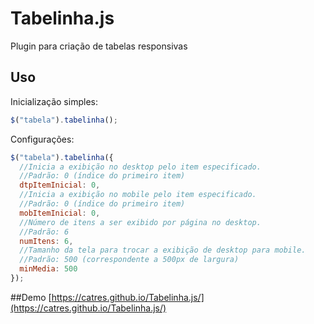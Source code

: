 # Tabelinha.js
Plugin para criação de tabelas responsivas

## Uso

Inicialização simples:

```js
$("tabela").tabelinha();
```

Configurações:

```js
$("tabela").tabelinha({
  //Inicia a exibição no desktop pelo item especificado.
  //Padrão: 0 (índice do primeiro item)
  dtpItemInicial: 0,
  //Inicia a exibição no mobile pelo item especificado.
  //Padrão: 0 (índice do primeiro item)
  mobItemInicial: 0,
  //Número de itens a ser exibido por página no desktop. 
  //Padrão: 6
  numItens: 6,
  //Tamanho da tela para trocar a exibição de desktop para mobile. 
  //Padrão: 500 (correspondente a 500px de largura)
  minMedia: 500
});
```

##Demo
[https://catres.github.io/Tabelinha.js/](https://catres.github.io/Tabelinha.js/)
